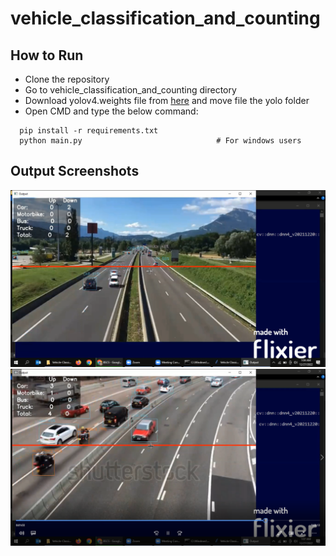 # vehicle_classification_and_counting

## How to Run
* Clone the repository
* Go to vehicle_classification_and_counting directory
* Download yolov4.weights file from [here](https://github.com/AlexeyAB/darknet/releases/download/darknet_yolo_v3_optimal/yolov4.weights) and move file the yolo folder 
* Open CMD and type the below command:
```
  pip install -r requirements.txt
  python main.py                              # For windows users
```   
## Output Screenshots

![Screenshot](https://github.com/nimarta-devi/vehicle_classification_and_counting/blob/master/Sample%20Output/output1.png)
![Screenshot](https://github.com/nimarta-devi/vehicle_classification_and_counting/blob/master/Sample%20Output/output2.png)
